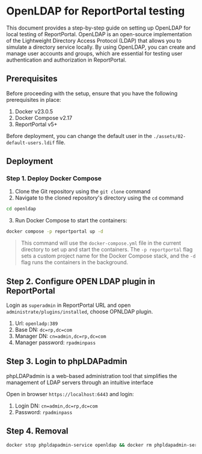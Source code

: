 # OpenLDAP for ReportPortal testing

This document provides a step-by-step guide on setting up OpenLDAP for local testing of ReportPortal. OpenLDAP is an open-source implementation of the Lightweight Directory Access Protocol (LDAP) that allows you to simulate a directory service locally. By using OpenLDAP, you can create and manage user accounts and groups, which are essential for testing user authentication and authorization in ReportPortal.


## Prerequisites

Before proceeding with the setup, ensure that you have the following prerequisites in place:

1. Docker v23.0.5
2. Docker Compose v2.17
3. ReportPortal v5+

Before deployment, you can change the default user in the `./assets/02-default-users.ldif` file.

## Deployment

### Step 1. Deploy Docker Compose

1. Clone the Git repository using the `git clone` command
2. Navigate to the cloned repository's directory using the `cd` command 
```bash
cd openldap
```
3. Run Docker Compose to start the containers:
```bash
docker compose -p reportportal up -d
```
> This command will use the `docker-compose.yml` file in the current directory to set up and start the containers. The `-p reportportal` flag sets a custom project name for the Docker Compose stack, and the `-d` flag runs the containers in the background.


## Step 2. Configure OPEN LDAP plugin in ReportPortal

Login as `superadmin` in ReportPortal URL and open `administrate/plugins/installed`, choose OPNLDAP plugin. 

1. Url: `openladp:389`
2. Base DN: `dc=rp,dc=com`
3. Manager DN: `cn=admin,dc=rp,dc=com`
4. Manager password: `rpadminpass`

## Step 3. Login to phpLDAPadmin

phpLDAPadmin is a web-based administration tool that simplifies the management of LDAP servers through an intuitive interface

Open in browser `https://localhost:6443` and login:

1. Login DN: `cn=admin,dc=rp,dc=com`
2. Password: `rpadminpass`

## Step 4. Removal

```bash
docker stop phpldapadmin-service openldap && docker rm phpldapadmin-service openldap
```
